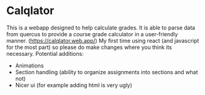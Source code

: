 # Calqlator
This is a webapp designed to help calculate grades. It is able to parse data from quercus to provide a course grade calculator in a user-friendly manner. (https://calqlator.web.app/)
My first time using react (and javascript for the most part) so please do make changes where you think its necessary.
Potential additions:
  - Animations
  - Section handling (ability to organize assignments into sections and what not)
  - Nicer ui (for example adding html is very ugly)
